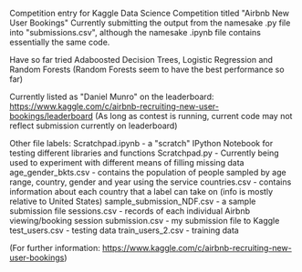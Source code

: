 Competition entry for Kaggle Data Science Competition titled "Airbnb New User Bookings" 
Currently submitting the output from the namesake .py file into "submissions.csv", although the namesake .ipynb file contains essentially the same code.

Have so far tried Adaboosted Decision Trees, Logistic Regression and Random Forests (Random Forests seem to have the best performance so far)

Currently listed as "Daniel Munro" on the leaderboard:  https://www.kaggle.com/c/airbnb-recruiting-new-user-bookings/leaderboard
(As long as contest is running, current code may not reflect submission currently on leaderboard)

Other file labels:
Scratchpad.ipynb - a "scratch" IPython Notebook for testing different libraries and functions
Scratchpad.py - Currently being used to experiment with different means of filling missing data
age_gender_bkts.csv - contains the population of people sampled by age range, country, gender and year using the service
countries.csv - contains information about each country that a label can take on (info is mostly relative to United States)
sample_submission_NDF.csv - a sample submission file
sessions.csv - records of each individual Airbnb viewing/booking session
submission.csv - my submission file to Kaggle
test_users.csv - testing data
train_users_2.csv - training data

(For further information: https://www.kaggle.com/c/airbnb-recruiting-new-user-bookings)
